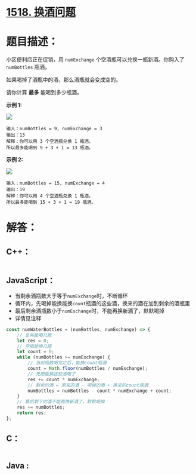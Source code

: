 # [1518. 换酒问题](https://leetcode-cn.com/problems/water-bottles/)

# 题目描述：

小区便利店正在促销，用 `numExchange` 个空酒瓶可以兑换一瓶新酒。你购入了 `numBottles` 瓶酒。

如果喝掉了酒瓶中的酒，那么酒瓶就会变成空的。

请你计算 **最多** 能喝到多少瓶酒。



**示例 1:**

![](https://assets.leetcode-cn.com/aliyun-lc-upload/uploads/2020/07/19/sample_1_1875.png)

```
输入：numBottles = 9, numExchange = 3
输出：13
解释：你可以用 3 个空酒瓶兑换 1 瓶酒。
所以最多能喝到 9 + 3 + 1 = 13 瓶酒。
```

 **示例 2:**

![](https://assets.leetcode-cn.com/aliyun-lc-upload/uploads/2020/07/19/sample_2_1875.png)

```
输入：numBottles = 15, numExchange = 4
输出：19
解释：你可以用 4 个空酒瓶兑换 1 瓶酒。
所以最多能喝到 15 + 3 + 1 = 19 瓶酒。
```



# 解答：

## C++：

```cpp

```

## JavaScript：

- 当剩余酒瓶数大于等于`numExchange`时，不断循环
- 循环内，先喝掉能换能换`count`瓶酒的这些酒，换来的酒在加到剩余的酒瓶里
- 最后剩余酒瓶数小于`numExchange`时，不能再换新酒了，默默喝掉
- 详情见注释

```javascript
const numWaterBottles = (numBottles, numExchange) => {
    // 总共能喝几瓶
    let res = 0;
    // 空瓶能换几瓶
    let count = 0;
    while (numBottles >= numExchange) {
        // 当前瓶数喝完之后，能换count瓶酒
        count = Math.floor(numBottles / numExchange);
        // 先把能换这些酒喝了
        res += count * numExchange;
        // 剩余的酒 = 原来的酒 - 喝掉的酒 + 换来的count瓶酒
        numBottles = numBottles - count * numExchange + count;
    }
    // 最后剩下的酒不能再换新酒了，默默喝掉
    res += numBottles;
    return res;
};
```

## C：

```c

```

## Java :

```java

```
